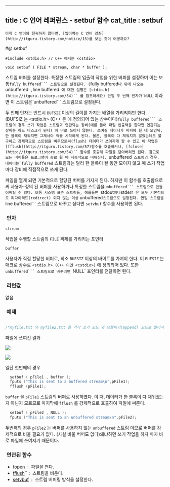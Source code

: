 ----------------
title : C 언어 레퍼런스 - setbuf 함수
cat_title :  setbuf
--------------



```warning
아직 C 언어와 친숙하지 않다면, [씹어먹는 C 언어 강좌](http://itguru.tistory.com/notice/15)를 보는 것이 어떻까요?

```

#@ setbuf



```info
#include <stdio.h> // C++ 에서는 <cstdio>

void setbuf ( FILE * stream, char * buffer );
```


스트림 버퍼를 설정한다.
특정한 스트림의 입출력 작업을 위한 버퍼를 설정하며 이는 보통`fully buffered``` 스트림으로 설정된다. (`fully buffered`나 뒤에 나오는`unbuffered`` ,``line buffered``` 에 대한 설명은 [stdio.h](http://itguru.tistory.com/34)`` 를 참조하세요) 만일 두 번째 인자가`NULL``` 이라면 이 스트림은`unbuffered``` 스트림으로 설정된다.

두 번째 인자는 반드시 `BUFSIZ` 이상의 길이를 가지는 배열을 가리켜야만 한다. (BUFSIZ 는 <stdio.h> (C++ 은 <cstdio> 에 정의되어 있는 상수이다)`fully buffered``` 스트림의 경우 쓰기 작업은 스트림과 연관되는 장비(예를 들어 파일 입출력을 한다면 연관되는 장비는 하드 디스크가 된다) 에 바로 쓰이지 않는다. 쓰여질 데이터가 버퍼에 한 데 모인뒤, 한 블록이 채워지면 그제서야 씍를 시작하게 된다. 물론, 블록이 다 채워지지 않았는데도 불구하고 강제적으로 스트림을 비우므로써(flush) 데이터가 쓰여지게 할 수 있고 이 작업은 [fflush](http://itguru.tistory.com/57)함수를 호출하거나, [fclose](http://itguru.tistory.com/54)`` 함수를 호출해 파일을 닫아버리면 된다. 참고로 모든 버퍼들은 프로그램이 종료 될 때 자동적으로 비워진다.
`unbuffered``` 스트림의 경우, 데이터는`fully buffered``` 스트림과는 달리 한 블록이 될 동안 모이지 않고 매 쓰기 작업마다 장비에 직접적으로 쓰게 된다.

파일을 열게 되면 기본적으로 할당된 버퍼를 가지게 된다. 하지만 이 함수를 호출함으로써 사용자-정의 된 버퍼를 사용하거나 특정한 스트림을`unbuffered``` 스트림으로 만들어버릴 수 있다.
보통 시스템 표준 스트림들, 예를들면 `stdout` 이나 `stderr` 은 모두 기본적으로 리다이렉트(redirect) 되지 않는 이상` unbuffered`스트림으로 설정된다.
만일 스트림을`line buffered``` 스트림으로 바꾸고 싶다면 `setvbuf` 함수를 사용하면 된다.



###  인자




`stream`

작업을 수행할 스트림의 `FILE` 객체를 가리키는 포인터

`buffer`

사용자가 직접 할당한 버퍼로, 최소 `BUFSIZ` 이상의 바이트를 가져야 한다. 이 `BUFSIZ` 는 매크로 상수로 `<stdio.h> (C++ 이면 <cstdio>)` 에 정의되어 있다. 또한`unbuffered``` 스트림으로 바꾸려면 `NULL` 포인터를 전달하면 된다.



###  리턴값




없음



###  예제


```cpp

/*myfile.txt 와 myfile2.txt 를 각각 쓰기 모드 와 덧붙이기(append) 모드로 열어서 buffer 을 버퍼로 사용한다. 이 때, pFIle1 의 경우 buffer 를 버퍼로 사용하지만 pFile2 는 버퍼를 사용하지 않는다. */#include <stdio.h>int main (){  char buffer[BUFSIZ];  FILE *pFile1, *pFile2;  pFile1=fopen ("myfile.txt","w");  pFile2=fopen ("myfile2.txt","a");  setbuf ( pFile1 , buffer );  fputs ("This is sent to a buffered stream\n",pFile1);  fflush (pFile1);  setbuf ( pFile2 , NULL );  fputs ("This is sent to an unbuffered stream\n",pFile2);  fclose (pFile1);  fclose (pFile2);  return 0;}
```

파일에 쓰여진 결과


![](http://img1.daumcdn.net/thumb/R1920x0/?fname=http%3A%2F%2Fcfile5.uf.tistory.com%2Fimage%2F137E581E4B7816E90A324C)


![](http://img1.daumcdn.net/thumb/R1920x0/?fname=http%3A%2F%2Fcfile9.uf.tistory.com%2Fimage%2F1705EC1E4B7816E90789F8)

일단 첫번째의 경우

```cpp
  setbuf ( pFile1 , buffer );
  fputs ("This is sent to a buffered stream\n",pFile1);
  fflush (pFile1);
```

`buffer` 을 `pFile1` 스트림의 버퍼로 사용하였다. 이 때, 데이터가 한 블록이 다 채워졌는지 아닌지 모르므로 마지막에 `fflush` 를 강제적으로 호출하여 파일에 써준다.

```cpp
  setbuf ( pFile2 , NULL );
  fputs ("This is sent to an unbuffered stream\n",pFile2);
```

두번째의 경우 `pFile2` 는 버퍼를 사용하지 않는 `unbuffered` 스트림 이므로 버퍼를 강제적으로 비울 필요가 없다. (사실 비울 버퍼도 없다)왜냐하면 쓰기 작업을 하자 마자 바로 파일에 쓰여지기 때문이다.



###  연관된 함수


*  [fopen](http://itguru.tistory.com/58)  :  파일을 연다.
*  [fflush](http://itguru.tistory.com/57)`` :  스트림을 비운다.
*  [setvbuf](http://itguru.tistory.com/62)  :  스트림 버퍼링 방식을 설정한다.







